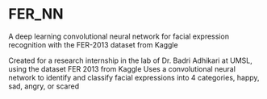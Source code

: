 # FER_NN
A deep learning convolutional neural network for facial expression recognition with the FER-2013 dataset from Kaggle

Created for a research internship in the lab of Dr. Badri Adhikari at UMSL, using the dataset FER 2013 from Kaggle
Uses a convolutional neural network to identify and classify facial expressions into 4 categories, happy, sad, angry, or scared
